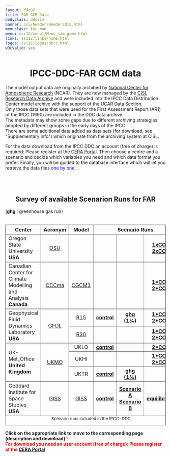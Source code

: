 ```yaml
---
layout: ddc02
title: FAR GCM Data
bodyclass: ddcsim
banner: ssi/header/Header2012.html
menuclass: far_mon
menu: ssi12/menu1/Menu_sim_gcmm.html
links: ssi12/links/home.html
logos: ssi12/logos/dkrz.html
w3cValid: yes
---
```

<div id="pagetitle-ln">
	<h1 align="center">IPCC-DDC-FAR GCM data</h1>
</div>

<p>
The model output data are originally archibed by 
<a href="https://ncar.ucar.edu/">National Center for Atmospheric Research</a> (NCAR). 
They are now managed by the 
<a href="http://rda.ucar.edu/">CISL Research Data Archive</a>
and were included into the IPCC Data Distribution Center model archive with the support of the UCAR Data Section. <br>
Only those data sets that were used for the First Assessment Report (AR1) of the IPCC (1990) are included in the DDC data archive. 
<br>
The metadata may show some gaps due to different archiving strategies adopted by different groups in the early days of the IPCC.<br>
There are some additional data added as data sets (for download, see "Supplementary info") which originate from the archiving system at CISL.</p>


<p>For the data download from the IPCC DDC an account (free of charge) is required: Please register at the <a href="http://cera-www.dkrz.de/" target="_blank">CERA Portal</a>. Then choose a centre and a scenario and decide which
variables you need and which data format you prefer. Finally, you will
be guided to the database interface which will let you retrieve the data
files <font color="#0000FF">one by one </font>.
</p>



<br>&nbsp;
<center>
<H2>Survey of available Scenarion Runs for FAR</h2></center>
(<b>ghg</b> : greenhouse gas run)<br>&nbsp;

<center><table width="80%" BORDER="1" CELLPADDING="1">
<caption align="bottom"><font size="-1">Scenario runs included in the IPCC-DDC.</font>
<br/><!--
      <tr>
        <td align="left">&nbsp</td>
        <td align="center"><a href="http://www">&nbsp;</a></td>
        <td align="center"><a href="./">&nbsp;</a></td>
        <td ALIGN="center"><a href="./">&nbsp; &nbsp;</a></td>
        <td ALIGN="center"><a href="./">&nbsp; &nbsp;</a></td>
        <td ALIGN="center"><a href="./">&nbsp; &nbsp;</a></td>
        <td ALIGN="center"><a href="./">&nbsp; &nbsp;</a></td>
      </td></center>
      </tr>
-->
</caption>
<tr>
<th ALIGN="center">Center</th>
<th ALIGN="center">Acronym</th>
<th ALIGN="center">Model</th>
<th ALIGN="center" COLSPAN="3">Scenario Runs</th>
</tr>


<tr>
<td ALIGN="left">Oregon State University<br><b>USA</b></td>
<td ALIGN="center"><a href="http://ceoas.oregonstate.edu/">OSU</a></td>
<td ALIGN="center"><!-- a href="http://www">OSU Climate Model </a --></td>
<td ALIGN="center"><!-- a href="http://cera-www.dkrz.de/WDCC/ui/Compact.jsp?acronym=DK01CI01"><!b>&nbsp;</b></a --></td>
<td ALIGN="center"><!-- a href="http://cera-www.dkrz.de/WDCC/ui/Compact.jsp?acronym=DK01GG01"><!b>&nbsp;</b></a --></td>
<td ALIGN="center"><a href="http://cera-www.dkrz.de/WDCC/ui/Compact.jsp?acronym=IPCC-DDC_FAR_OSU_1X"><b>1xCO2</b></a><br>
                 <a href="http://cera-www.dkrz.de/WDCC/ui/Compact.jsp?acronym=IPCC-DDC_FAR_OSU_2X"><b>2xCO2</b></a></td>
<!-- <td ALIGN="center"><a href="http://cera-www.dkrz.de/WDCC/ui/Compact.jsp?acronym=DK01GS02"><b>&nbsp;</b></a></td>
<td ALIGN="center">&nbsp;</td>
-->
</tr>

<tr>
<td ALIGN="left">Canadian Center for Climate Modelling and Analysis <br><b>Canada</b></td>
<td ALIGN="center"><a href="https://www.canada.ca/en/environment-climate-change/services/climate-change/science-research-data/modeling-projections-analysis/centre-modelling-analysis.html">CCCma</a></td>
<td ALIGN="center"><a href="http://www.ec.gc.ca/ccmac-cccma/default.asp?lang=En&n=540909E4-1">CGCM1</a></td>
<td ALIGN="center"><!-- a href="http://cera-www.dkrz.de/WDCC/ui/Compact.jsp?acronym=CC01GS01"><!b>&nbsp;</b></a --> </td>
<td ALIGN="center"><!-- a href="http://cera-www.dkrz.de/WDCC/ui/Compact.jsp?acronym=CC01GS01"><!b>&nbsp;</b></a --> </td>
<td ALIGN="center"><a href="http://cera-www.dkrz.de/WDCC/ui/Compact.jsp?acronym=IPCC-DDC_FAR_GCMII_1X"><b>1*CO2</b></a><br>
                 <a href="http://cera-www.dkrz.de/WDCC/ui/Compact.jsp?acronym=IPCC-DDC_FAR_GCMII_2X"><b>2*CO2</b></a></td>
<!-- <td ALIGN="center"><a href="http://cera-www.dkrz.de/WDCC/ui/Compact.jsp?acronym=CC01GS01"><b>&nbsp;</b></a> </td>
<td ALIGN="center">&nbsp;</td>
-->
</tr>

<tr>
<td ALIGN="left"   ROWSPAN="2">Geophysical Fluid Dynamics Laboratory <br><b>USA</b></td>
<td ALIGN="center" ROWSPAN="2"><a href="http://www.gfdl.noaa.gov">GFDL</a></td>
<td ALIGN="center"><a href="http://dx.doi.org/10.1016/S0921-8181(02)00192-3">R15</a></td>
<td ALIGN="center"><a href="http://cera-www.dkrz.de/WDCC/ui/Compact.jsp?acronym=IPCC-DDC_FAR_GFDL_R15TRCT"><b>control</b></a> </td>
<td ALIGN="center"><a href="http://cera-www.dkrz.de/WDCC/ui/Compact.jsp?acronym=IPCC-DDC_FAR_GFDL_R15TR1P"><b>ghg (1%)</b></a></td>
<td ALIGN="center"><a href="http://cera-www.dkrz.de/WDCC/ui/Compact.jsp?acronym=IPCC-DDC_FAR_GFDL_R15QF1X"><b>1*CO2</b></a><br>
                 <a href="http://cera-www.dkrz.de/WDCC/ui/Compact.jsp?acronym=IPCC-DDC_FAR_GFDL_R15QF2X"><b>2*CO2</b></a> </td>
<!-- <td ALIGN="center"><a href="http://cera-www.dkrz.de/WDCC/ui/Compact.jsp?acronym=GF01GS01"><b>&nbsp;</b></a> </td>
<td ALIGN="center">&nbsp;</td>
-->
</tr>
<tr>
<td ALIGN="center"><a href="http://dx.doi.org/10.1016/S0921-8181(02)00192-3">R30</a></td>
<td ALIGN="center"><!-- a href="http://cera-www.dkrz.de/WDCC/ui/Compact.jsp?acronym=GF01CI01"><!b>&nbsp;</b></a --> </td>
<td ALIGN="center"><!-- a href="http://cera-www.dkrz.de/WDCC/ui/Compact.jsp?acronym=GF01GG01"><!b>&nbsp;</b></a --></td>
<td ALIGN="center"><a href="http://cera-www.dkrz.de/WDCC/ui/Compact.jsp?acronym=IPCC-DDC_FAR_GFDL_R301X"><b>1*CO2</b></a> <br>
                 <a href="http://cera-www.dkrz.de/WDCC/ui/Compact.jsp?acronym=IPCC-DDC_FAR_GFDL_R302X"><b>2*CO2</b></a> </td>
<!-- <td ALIGN="center"><a href="http://cera-www.dkrz.de/WDCC/ui/Compact.jsp?acronym=GF01GS01"><b>&nbsp;</b></a> </td>
<td ALIGN="center">&nbsp;</td>
-->
</tr>


<tr>
<td ALIGN="left"   ROWSPAN="3">UK-Met_Office&nbsp;<br><b>United Kingdom</b></td>
<td ALIGN="center" ROWSPAN="3"><a href="http://www.metoffice.gov.uk/" title="Homepage of the HCCPR">UKMO</a>   </td>
<td ALIGN="center">UKLO  </td>
<td ALIGN="center"><a href="http://cera-www.dkrz.de/WDCC/ui/Compact.jsp?acronym=IPCC-DDC_FAR_UKLO_CT"><b>control</b></a></td>
<td ALIGN="center"><!-- a href="http://cera-www.dkrz.de/WDCC/ui/Compact.jsp?acronym=HC01GS01"><!b>&nbsp;</b> </a --> </td>
<td ALIGN="center"><a href="http://cera-www.dkrz.de/WDCC/ui/Compact.jsp?acronym=IPCC-DDC_FAR_UKLO_2X"><b>2*CO2</b></a></td>
<!-- <td ALIGN="center"><a href="http://cera-www.dkrz.de/WDCC/ui/Compact.jsp?acronym=HC01GS01"><b>&nbsp;</b> </td>
<td ALIGN="center"><a href="http://cera-www.dkrz.de/WDCC/ui/Compact.jsp?acronym=HC01GS11"><b>&nbsp;</b>  </a></td>
-->
</tr>
<tr>
<td ALIGN="center">UKHI</td>
<td ALIGN="center"><!-- a href="http://cera-www.dkrz.de/WDCC/ui/Compact.jsp?acronym=HC01CI01"><!b>&nbsp;</b></a --></td>
<td ALIGN="center"><!-- a href="http://cera-www.dkrz.de/WDCC/ui/Compact.jsp?acronym=HC01GS01"><!b>&nbsp;</b> </a --></td>
<td ALIGN="center"><a href="http://cera-www.dkrz.de/WDCC/ui/Compact.jsp?acronym=IPCC-DDC_FAR_UKHI_1X"><b>1*CO2</b></a><br>
                 <a href="http://cera-www.dkrz.de/WDCC/ui/Compact.jsp?acronym=IPCC-DDC_FAR_UKHI_2X"><b>2*CO2</b></a></td>
<!-- <td ALIGN="center"><a href="http://cera-www.dkrz.de/WDCC/ui/Compact.jsp?acronym=HC01GS01"><b>&nbsp;</b> </a></td>
<td ALIGN="center"><a href="http://cera-www.dkrz.de/WDCC/ui/Compact.jsp?acronym=HC01GS11"><b>&nbsp;</b> </a></td>
-->
</tr>
<tr>
<td ALIGN="center">UKTR</td>
<td ALIGN="center"><a href="http://cera-www.dkrz.de/WDCC/ui/Compact.jsp?acronym=IPCC-DDC_FAR_UKTR_CT"><b>control</b></a></td>
<td ALIGN="center"><a href="http://cera-www.dkrz.de/WDCC/ui/Compact.jsp?acronym=IPCC-DDC_FAR_UKTR_1P"><b>ghg (1%)</b></a> </td>
<td ALIGN="center"><!-- a href="http://cera-www.dkrz.de/WDCC/ui/Compact.jsp?acronym=HC01GS01"><b>&nbsp;</b> </a --></td>
<!-- <td ALIGN="center"><a href="http://cera-www.dkrz.de/WDCC/ui/Compact.jsp?acronym=HC01GG11"><b>&nbsp;</b>  </td>
<td ALIGN="center"><a href="http://cera-www.dkrz.de/WDCC/ui/Compact.jsp?acronym=HC01GS11"><b>&nbsp;</b> </td>
-->
</tr>


<tr>
<td ALIGN="left">Goddard Institute for Space Studies<br><b>USA</b></td>
<td ALIGN="center"><a href="http://www.giss.nasa.gov/">GISS</a>          </td> 
<td ALIGN="center"><a href="http://www.giss.nasa.gov/projects/gcm/">GISS</a>      </td>
<td ALIGN="center"><a href="http://cera-www.dkrz.de/WDCC/ui/Compact.jsp?acronym=IPCC-DDC_FAR_GISS_CTRL"><b>control</b></a></td>
<td ALIGN="center"><a href="http://cera-www.dkrz.de/WDCC/ui/Compact.jsp?acronym=IPCC-DDC_FAR_GISS_SCA"><b>Scenario A</b></a><br>
                 <a href="http://cera-www.dkrz.de/WDCC/ui/Compact.jsp?acronym=IPCC-DDC_FAR_GISS_SCB"><b>Scenario B</b></a> </td>
<td ALIGN="center"><a href="http://cera-www.dkrz.de/WDCC/ui/Compact.jsp?acronym=IPCC-DDC_FAR_GISS_EQUI"><b>equilibrium</b></a> </td>
<!-- <td ALIGN="center"><a href="http://cera-www.dkrz.de/WDCC/ui/Compact.jsp?acronym=HC02GS01"><b>&nbsp;</b> </td>
<td ALIGN="center">&nbsp;</td>
-->
</tr>
</table></center>
<p>
<b>Click on the appropriate link to move to the corresponding page (description and download) !</b><br>
<font color="#F00000">
<b>For download you need an user account (free of charge): Please register at the <a href="http://cera-www.dkrz.de" target="_blank">CERA Portal</a></b> </font>
</p>
<!-- end of center column -->
